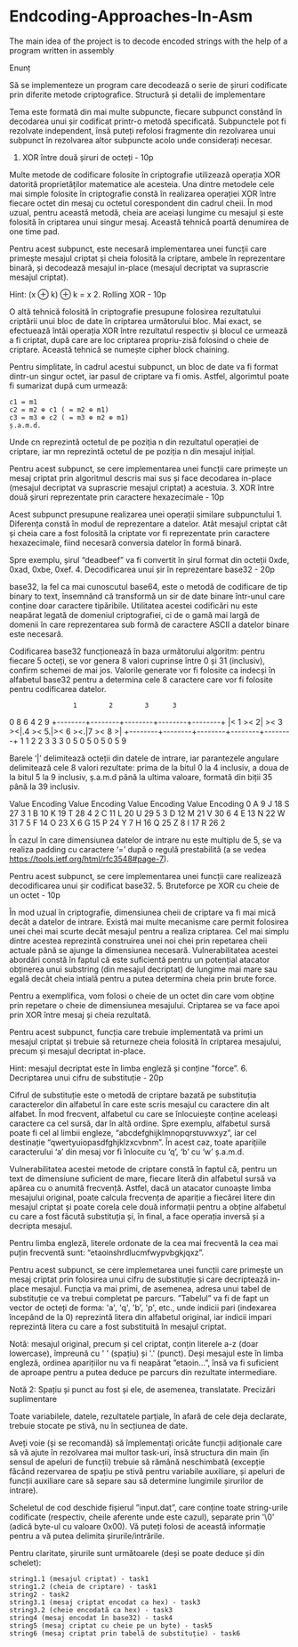 # Endcoding-Approaches-In-Asm
The main idea of the project is to decode encoded strings with the help of a program written in assembly

Enunț

Să se implementeze un program care decodează o serie de șiruri codificate prin diferite metode criptografice.
Structură și detalii de implementare

Tema este formată din mai multe subpuncte, fiecare subpunct constând în decodarea unui șir codificat printr-o metodă specificată. Subpunctele pot fi rezolvate independent, însă puteți refolosi fragmente din rezolvarea unui subpunct în rezolvarea altor subpuncte acolo unde considerați necesar.
1. XOR între două șiruri de octeți - 10p

Multe metode de codificare folosite în criptografie utilizează operația XOR datorită proprietăților matematice ale acesteia. Una dintre metodele cele mai simple folosite în criptografie constă în realizarea operației XOR între fiecare octet din mesaj cu octetul corespondent din cadrul cheii. În mod uzual, pentru această metodă, cheia are aceiași lungime cu mesajul și este folosită în criptarea unui singur mesaj. Această tehnică poartă denumirea de one time pad.

Pentru acest subpunct, este necesară implementarea unei funcții care primește mesajul criptat și cheia folosită la criptare, ambele în reprezentare binară, și decodează mesajul in-place (mesajul decriptat va suprascrie mesajul criptat).

Hint: (x ⊕ k) ⊕ k = x
2. Rolling XOR - 10p

O altă tehnică folosită în criptografie presupune folosirea rezultatului criptării unui bloc de date în criptarea următorului bloc. Mai exact, se efectuează întâi operația XOR între rezultatul respectiv și blocul ce urmează a fi criptat, după care are loc criptarea propriu-zisă folosind o cheie de criptare. Această tehnică se numește cipher block chaining.

Pentru simplitate, în cadrul acestui subpunct, un bloc de date va fi format dintr-un singur octet, iar pasul de criptare va fi omis. Astfel, algorimtul poate fi sumarizat după cum urmează:

    c1 = m1
    c2 = m2 ⊕ c1 ( = m2 ⊕ m1)
    c3 = m3 ⊕ c2 ( = m3 ⊕ m2 ⊕ m1)
    ș.a.m.d.

Unde cn reprezintă octetul de pe poziția n din rezultatul operației de criptare, iar mn reprezintă octetul de pe poziția n din mesajul inițial.

Pentru acest subpunct, se cere implementarea unei funcții care primește un mesaj criptat prin algoritmul descris mai sus și face decodarea in-place (mesajul decriptat va suprascrie mesajul criptat) a acestuia.
3. XOR între două șiruri reprezentate prin caractere hexazecimale - 10p

Acest subpunct presupune realizarea unei operații similare subpunctului 1. Diferența constă în modul de reprezentare a datelor. Atât mesajul criptat cât și cheia care a fost folosită la criptate vor fi reprezentate prin caractere hexazecimale, fiind necesară conversia datelor în formă binară.

Spre exemplu, șirul “deadbeef” va fi convertit în șirul format din octeții 0xde, 0xad, 0xbe, 0xef.
4. Decodificarea unui șir în reprezentare base32 - 20p

base32, la fel ca mai cunoscutul base64, este o metodă de codificare de tip binary to text, însemnând că transformă un sir de date binare într-unul care conține doar caractere tipăribile. Utilitatea acestei codificări nu este neapărat legată de domeniul criptografiei, ci de o gamă mai largă de domenii în care reprezentarea sub formă de caractere ASCII a datelor binare este necesară.

Codificarea base32 funcționează în baza următorului algoritm: pentru fiecare 5 octeți, se vor genera 8 valori cuprinse între 0 și 31 (inclusiv), confirm schemei de mai jos. Valorile generate vor fi folosite ca indecși în alfabetul base32 pentru a determina cele 8 caractere care vor fi folosite pentru codificarea datelor.

                    1        2        3      3
  0        8        6        4        2      9
 +--------+--------+--------+--------+--------+
 |< 1 >< 2| >< 3 ><|.4 >< 5.|>< 6 ><.|7 >< 8 >|
 +--------+--------+--------+--------+--------+
             1    1     2     2    3     3   3
  0    5     0    5     0     5    0     5   9

Barele ‘|’ delimitează octeții din datele de intrare, iar parantezele angulare delimitează cele 8 valori rezultate: prima de la bitul 0 la 4 inclusiv, a doua de la bitul 5 la 9 inclusiv, ș.a.m.d până la ultima valoare, formată din biții 35 până la 39 inclusiv.

   Value Encoding  Value Encoding  Value Encoding  Value Encoding
       0 A             9 J            18 S            27 3
       1 B            10 K            19 T            28 4
       2 C            11 L            20 U            29 5
       3 D            12 M            21 V            30 6
       4 E            13 N            22 W            31 7
       5 F            14 O            23 X
       6 G            15 P            24 Y
       7 H            16 Q            25 Z
       8 I            17 R            26 2

În cazul în care dimensiunea datelor de intrare nu este multiplu de 5, se va realiza padding cu caractere ‘=’ după o regulă prestabilită (a se vedea https://tools.ietf.org/html/rfc3548#page-7).

Pentru acest subpunct, se cere implementarea unei funcții care realizează decodificarea unui șir codificat base32.
5. Bruteforce pe XOR cu cheie de un octet - 10p

În mod uzual în criptografie, dimensiunea cheii de criptare va fi mai mică decât a datelor de intrare. Există mai multe mecanisme care permit folosirea unei chei mai scurte decât mesajul pentru a realiza criptarea. Cel mai simplu dintre acestea reprezintă construirea unei noi chei prin repetarea cheii actuale până se ajunge la dimensiunea necesară. Vulnerabilitatea acestei abordări constă în faptul că este suficientă pentru un potențial atacator obținerea unui substring (din mesajul decriptat) de lungime mai mare sau egală decât cheia intială pentru a putea determina cheia prin brute force.

Pentru a exemplifica, vom folosi o cheie de un octet din care vom obține prin repetare o cheie de dimensiunea mesajului. Criptarea se va face apoi prin XOR între mesaj și cheia rezultată.

Pentru acest subpunct, funcția care trebuie implementată va primi un mesajul criptat și trebuie să returneze cheia folosită în criptarea mesajului, precum și mesajul decriptat in-place.

Hint: mesajul decriptat este în limba engleză și conține ”force”.
6. Decriptarea unui cifru de substituție - 20p

Cifrul de substituție este o metodă de criptare bazată pe substituția caracterelor din alfabetul în care este scris mesajul cu caractere din alt alfabet. În mod frecvent, alfabetul cu care se înlocuiește conține aceleași caractere ca cel sursă, dar în altă ordine. Spre exemplu, alfabetul sursă poate fi cel al limbii engleze, “abcdefghijklmnopqrstuvwxyz”, iar cel destinație “qwertyuiopasdfghjklzxcvbnm”. În acest caz, toate aparițiile caracterului ‘a’ din mesaj vor fi înlocuite cu ‘q’, ‘b’ cu ‘w’ ș.a.m.d.

Vulnerabilitatea acestei metode de criptare constă în faptul că, pentru un text de dimensiune suficient de mare, fiecare literă din alfabetul sursă va apărea cu o anumită frecvență. Astfel, dacă un atacator cunoaște limba mesajului original, poate calcula frecvența de apariție a fiecărei litere din mesajul criptat și poate corela cele două informații pentru a obține alfabetul cu care a fost făcută substituția și, în final, a face operația inversă și a decripta mesajul.

Pentru limba engleză, literele ordonate de la cea mai frecventă la cea mai puțin frecventă sunt: “etaoinshrdlucmfwypvbgkjqxz”.

Pentru acest subpunct, se cere implemetarea unei funcții care primește un mesaj criptat prin folosirea unui cifru de substituție și care decriptează in-place mesajul. Funcția va mai primi, de asemenea, adresa unui tabel de substituție ce va trebui completat pe parcurs. ”Tabelul” va fi de fapt un vector de octeți de forma: 'a', 'q', 'b', 'p', etc., unde indicii pari (indexarea începând de la 0) reprezintă litera din alfabetul original, iar indicii impari reprezintă litera cu care a fost substituită în mesajul criptat.

Notă: mesajul original, precum și cel criptat, conțin literele a-z (doar lowercase), împreună cu ' ' (spațiu) și '.' (punct). Deși mesajul este în limba engleză, ordinea aparițiilor nu va fi neapărat ”etaoin…”, însă va fi suficient de aproape pentru a putea deduce pe parcurs din rezultate intermediare.

Notă 2: Spațiu și punct au fost și ele, de asemenea, translatate.
Precizări suplimentare

Toate variabilele, datele, rezultatele parțiale, în afară de cele deja declarate, trebuie stocate pe stivă, nu în secțiunea de date.

Aveți voie (și se recomandă) să împlementați oricâte funcții adiționale care să vă ajute în rezolvarea mai multor task-uri, însă structura din main (în sensul de apeluri de funcții) trebuie să rămână neschimbată (excepție făcând rezervarea de spațiu pe stivă pentru variabile auxiliare, și apeluri de funcții auxiliare care să separe sau să determine lungimile șirurilor de intrare).

Scheletul de cod deschide fișierul ”input.dat”, care conține toate string-urile codificate (respectiv, cheile aferente unde este cazul), separate prin '\0' (adică byte-ul cu valoare 0x00). Vă puteți folosi de această informație pentru a vă putea delimita șirurile/intrările.

Pentru claritate, șirurile sunt următoarele (deși se poate deduce și din schelet):

    string1.1 (mesajul criptat) - task1
    string1.2 (cheia de criptare) - task1
    string2 - task2
    string3.1 (mesaj criptat encodat ca hex) - task3
    string3.2 (cheie encodată ca hex) - task3
    string4 (mesaj encodat în base32) - task4
    string5 (mesaj criptat cu cheie pe un byte) - task5
    string6 (mesaj criptat prin tabelă de substituție) - task6


